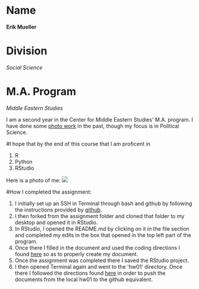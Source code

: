# Name
**Erik Mueller**

# Division
*Social Science*

# M.A. Program
*Middle Eastern Studies*

I am a second year in the Center for Middle Eastern Studies' M.A. program. I have done some [photo work](https://erikemueller.format.com) in the past, though my focus is in Political Science.

#I hope that by the end of this course that I am proficent in
1. R
2. Python
3. RStudio

Here is a photo of me: ![](https://scontent-ort2-1.xx.fbcdn.net/v/t1.0-9/17458440_756480917848725_8953953821796378913_n.jpg?oh=af452fc75fe6710a748929651739a476&oe=5A80289B)

#How I completed the assignment:
1. I initially set up an SSH in Terminal through bash and github by following the instructions provided by [github](https://help.github.com/articles/generating-a-new-ssh-key-and-adding-it-to-the-ssh-agent/#platform-mac). 
2. I then forked from the assignment folder and cloned that folder to my desktop and opened it in RStudio. 
3. In RStudio, I opened the README.md by clicking on it in the file section and completed my edits in the box that opened in the top left part of the program.
4. Once there I filled in the document and used the coding directions I found [here](http://rmarkdown.rstudio.com/authoring_basics.html) so as to properly create my document.
5. Once the assignment was completed there I saved the RStudio project.
6. I then opened Terminal again and went to the 'hw01' directory. Once there I followed the directions found [here](https://help.github.com/articles/adding-an-existing-project-to-github-using-the-command-line/) in order to push the documents from the local hw01 to the github equivalent.
